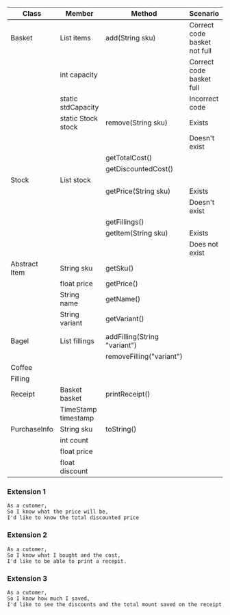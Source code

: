 | Class         | Member                 | Method                       | Scenario                     | Output     |
|---------------|------------------------|------------------------------|------------------------------|------------|
| Basket        | List<Item> items       | add(String sku)              | Correct code basket not full | 1          | 
|               | int capacity           |                              | Correct code basket full     | 0          |
|               | static stdCapacity     |                              | Incorrect code               | -1         |
|               | static Stock stock     | remove(String sku)           | Exists                       | True       |
|               |                        |                              | Doesn't exist                | False      |
|               |                        | getTotalCost()               |                              | float      |
|               |                        | getDiscountedCost()          |                              | float      |
| Stock         | List<Item> stock       |                              |                              |            |
|               |                        | getPrice(String sku)         | Exists                       | float      |
|               |                        |                              | Doesn't exist                | -1         |
|               |                        | getFillings()                |                              | List<Item> |
|               |                        | getItem(String sku)          | Exists                       | Item       |
|               |                        |                              | Does not exist               | null       |
| Abstract Item | String sku             | getSku()                     |                              | sku        |
|               | float price            | getPrice()                   |                              | price      |
|               | String name            | getName()                    |                              | name       |
|               | String variant         | getVariant()                 |                              | variant    |
|               |                        |                              |                              |            |
| Bagel         | List<Filling> fillings | addFilling(String "variant") |                              | void       |
|               |                        | removeFilling("variant")     |                              |            |
| Coffee        |                        |                              |                              |            |
| Filling       |                        |                              |                              |            |
| Receipt       | Basket basket          | printReceipt()               |                              |            |
|               | TimeStamp timestamp    |                              |                              |            |
| PurchaseInfo  | String sku             | toString()                   |                              | String     |
|               | int count              |                              |                              |            |
|               | float price            |                              |                              |            |
|               | float discount         |                              |                              |            |



### Extension 1
```
As a cutomer,
So I know what the price will be,
I'd like to know the total discounted price
```

### Extension 2
```
As a cutomer,
So I know what I bought and the cost,
I'd like to be able to print a recepit.
```

### Extension 3
```
As a cutomer,
So I know how much I saved,
I'd like to see the discounts and the total mount saved on the receipt
```